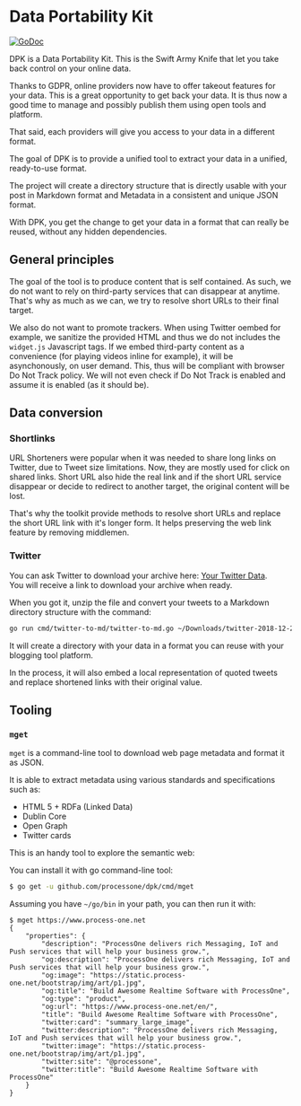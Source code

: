 # Data Portability Kit

[![GoDoc](https://godoc.org/github.com/processone/dpk?status.svg)](https://godoc.org/github.com/processone/dpk)

DPK is a Data Portability Kit. This is the Swift Army Knife that let you take back control on your online data.

Thanks to GDPR, online providers now have to offer takeout features for your data. This is a great opportunity
to get back your data. It is thus now a good time to manage and possibly publish them using open tools and platform.

That said, each providers will give you access to your data in a different format.

The goal of DPK is to provide a unified tool to extract your data in a unified, ready-to-use format.

The project will create a directory structure that is directly usable with your post in Markdown format and Metadata
in a consistent and unique JSON format.

With DPK, you get the change to get your data in a format that can really be reused, without any hidden dependencies.

## General principles

The goal of the tool is to produce content that is self contained. As such, we do not want to rely on third-party
services that can disappear at anytime. That's why as much as we can, we try to resolve short URLs to their final
target.

We also do not want to promote trackers. When using Twitter oembed for example, we sanitize the provided HTML and
thus we do not includes the `widget.js` Javascript tags. If we embed third-party  content as a convenience (for playing
videos inline for example), it will be asynchonously, on user demand. This, thus will be compliant with browser Do Not
Track policy. We will not even check if Do Not Track is enabled and assume it is enabled (as it should be).

## Data conversion

### Shortlinks

URL Shorteners were popular when it was needed to share long links on Twitter, due to Tweet size limitations. Now, they
are mostly used for click on shared links. Short URL also hide the real link and if the short URL service disappear or
decide to redirect to another target, the original content will be lost.

That's why the toolkit provide methods to resolve short URLs and replace the short URL link with it's longer form. It
helps preserving the web link feature by removing middlemen.

### Twitter

You can ask Twitter to download your archive here: [Your Twitter Data](https://twitter.com/settings/your_twitter_data).  
You will receive a link to download your archive when ready.

When you got it, unzip the file and convert your tweets to a Markdown directory structure with the command:

```bash
go run cmd/twitter-to-md/twitter-to-md.go ~/Downloads/twitter-2018-12-27-abcd121212 posts
``` 

It will create a directory with your data in a format you can reuse with your blogging tool platform.

In the process, it will also embed a local representation of quoted tweets and replace shortened links with their
original value.

## Tooling

### `mget`

`mget` is a command-line tool to download web page metadata and format it as JSON.

It is able to extract metadata using various standards and specifications such as:

- HTML 5 + RDFa (Linked Data)
- Dublin Core
- Open Graph
- Twitter cards

This is an handy tool to explore the semantic web:

You can install it with go command-line tool:

```bash
$ go get -u github.com/processone/dpk/cmd/mget
```

Assuming you have `~/go/bin` in your path, you can then run it with:

```
$ mget https://www.process-one.net
{
	"properties": {
		"description": "ProcessOne delivers rich Messaging, IoT and Push services that will help your business grow.",
		"og:description": "ProcessOne delivers rich Messaging, IoT and Push services that will help your business grow.",
		"og:image": "https://static.process-one.net/bootstrap/img/art/p1.jpg",
		"og:title": "Build Awesome Realtime Software with ProcessOne",
		"og:type": "product",
		"og:url": "https://www.process-one.net/en/",
		"title": "Build Awesome Realtime Software with ProcessOne",
		"twitter:card": "summary_large_image",
		"twitter:description": "ProcessOne delivers rich Messaging, IoT and Push services that will help your business grow.",
		"twitter:image": "https://static.process-one.net/bootstrap/img/art/p1.jpg",
		"twitter:site": "@processone",
		"twitter:title": "Build Awesome Realtime Software with ProcessOne"
	}
}
```  